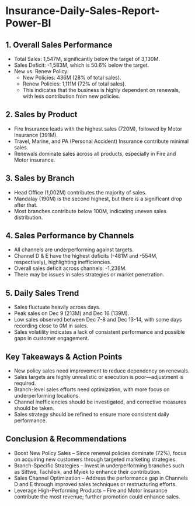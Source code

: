 # Insurance-Daily-Sales-Report-Power-BI
## 1. Overall Sales Performance
- Total Sales: 1,547M, significantly below the target of 3,130M.
- Sales Deficit: -1,583M, which is 50.6% below the target.
- New vs. Renew Policy:
    - New Policies: 436M (28% of total sales).
    - Renew Policies: 1,111M (72% of total sales).
    - This indicates that the business is highly dependent on renewals, with less contribution from new policies.
## 2. Sales by Product
- Fire Insurance leads with the highest sales (720M), followed by Motor Insurance (391M).
- Travel, Marine, and PA (Personal Accident) Insurance contribute minimal sales.
- Renewals dominate sales across all products, especially in Fire and Motor insurance.
## 3. Sales by Branch
- Head Office (1,002M) contributes the majority of sales.
- Mandalay (190M) is the second highest, but there is a significant drop after that.
- Most branches contribute below 100M, indicating uneven sales distribution.
## 4. Sales Performance by Channels
- All channels are underperforming against targets.
- Channel D & E have the highest deficits (-481M and -554M, respectively), highlighting inefficiencies.
- Overall sales deficit across channels: -1,238M.
- There may be issues in sales strategies or market penetration.
## 5. Daily Sales Trend
- Sales fluctuate heavily across days.
- Peak sales on Dec 9 (213M) and Dec 16 (139M).
- Low sales observed between Dec 7-8 and Dec 13-14, with some days recording close to 0M in sales.
- Sales volatility indicates a lack of consistent performance and possible gaps in customer engagement.
## Key Takeaways & Action Points
- New policy sales need improvement to reduce dependency on renewals.
- Sales targets are highly unrealistic or execution is poor—adjustment is required.
- Branch-level sales efforts need optimization, with more focus on underperforming locations.
- Channel inefficiencies should be investigated, and corrective measures should be taken.
- Sales strategy should be refined to ensure more consistent daily performance.
## Conclusion & Recommendations
- Boost New Policy Sales – Since renewal policies dominate (72%), focus on acquiring new customers through targeted marketing strategies.
- Branch-Specific Strategies – Invest in underperforming branches such as Sittwe, Tachileik, and Myiek to enhance their contribution.
- Sales Channel Optimization – Address the performance gap in Channels D and E through improved sales techniques or restructuring efforts.
- Leverage High-Performing Products – Fire and Motor insurance contribute the most revenue; further promotion could enhance sales.

